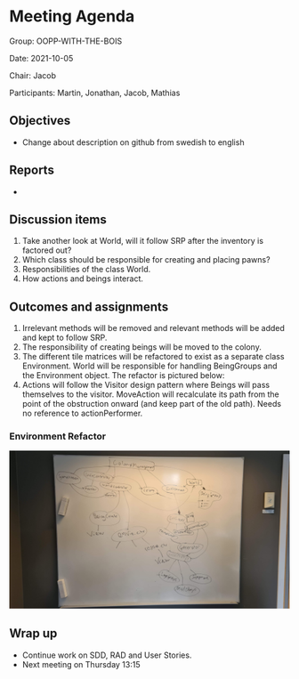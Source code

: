 # Meeting Agenda
Group: OOPP-WITH-THE-BOIS

Date: 2021-10-05

Chair: Jacob

Participants: Martin, Jonathan, Jacob, Mathias

## Objectives 
* Change about description on github from swedish to english

## Reports 
* 

## Discussion items 
1. Take another look at World, will it follow SRP after the inventory is factored out?
1. Which class should be responsible for creating and placing pawns?
1. Responsibilities of the class World.
1. How actions and beings interact.

## Outcomes and assignments 
1. Irrelevant methods will be removed and relevant methods will be added and kept to follow SRP.
1. The responsibility of creating beings will be moved to the colony.
1. The different tile matrices will be refactored to exist as a separate class Environment. World will be responsible for handling BeingGroups and the Environment object. The refactor is pictured below:
1. Actions will follow the Visitor design pattern where Beings will pass themselves to the visitor. MoveAction will recalculate its path from the point of the obstruction onward (and keep part of the old path). Needs no reference to actionPerformer.

### Environment Refactor
![Environment refactor](../diagrams/environment-refactor.png "Environment refactor")

## Wrap up
* Continue work on SDD, RAD and User Stories.
* Next meeting on Thursday 13:15
